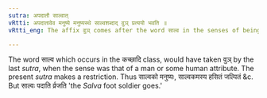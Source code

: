 ```yaml
---
sutra: अपदातौ साल्वात्
vRtti: अपदातावेव मनुष्ये मनुष्यस्थे साल्वशब्दाद् वुञ् प्रत्ययो भवति ॥
vRtti_eng: The affix वुञ् comes after the word साल्व in the senses of being born &c when denoting a man or what exists in man, provided that it does not mean a foot-soldier.

---
```

The word साल्व which occurs in the कच्छादि class, would have taken वुञ् by the last _sutra_, when the sense was that of a man or some human attribute. The present _sutra_ makes a restriction. Thus साल्वको मनुष्यः, साल्वकमस्य हसितं जल्पितं &c. But साल्वः पदाति र्व्रजति 'the _Salva_ foot soldier goes.'